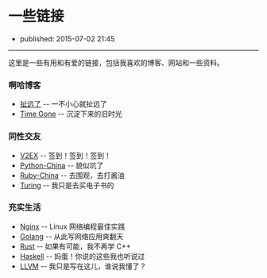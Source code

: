 # 一些链接

- published: 2015-07-02 21:45

----------------------

这里是一些有用和有爱的链接，包括我喜欢的博客、网站和一些资料。

### 啊哈博客

* [扯远了](http://heshizi.com/) -- 一不小心就扯远了
* [Time Gone](http://timegone.net/) -- 沉淀下来的旧时光

### 同性交友

* [V2EX](https://www.v2ex.com) -- 签到！签到！签到！
* [Python-China](http://python-china.org) -- 貌似坑了
* [Ruby-China](https://ruby-china.org) -- 去围观，去打酱油
* [Turing](http://www.ituring.com.cn/) -- 我只是去买电子书的

### 充实生活

* [Nginx](http://hg.nginx.org/nginx) -- Linux 网络编程最佳实践
* [Golang](http://golang.org/) -- 从此写网络应用爽翻天
* [Rust](http://www.rust-lang.org/) -- 如果有可能，我不再学 C++ 
* [Haskell](https://www.haskell.org/) -- 妈蛋！你说的这些我也听说过
* [LLVM](http://llvm.org/docs/) -- 我只是写在这儿，谁说我懂了？
